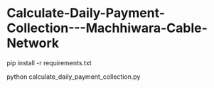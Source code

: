 # Calculate-Daily-Payment-Collection---Machhiwara-Cable-Network

pip install -r requirements.txt

python calculate_daily_payment_collection.py
